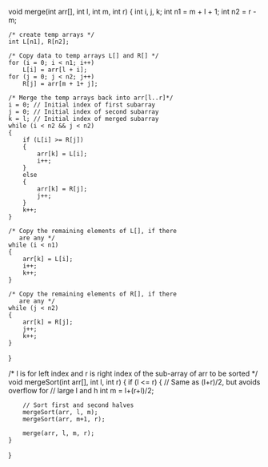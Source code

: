 void merge(int arr[], int l, int m, int r)
{
    int i, j, k;
    int n1 = m + l + 1;
    int n2 =  r - m;

    /* create temp arrays */
    int L[n1], R[n2];

    /* Copy data to temp arrays L[] and R[] */
    for (i = 0; i < n1; i++)
        L[i] = arr[l + i];
    for (j = 0; j < n2; j++)
        R[j] = arr[m + 1+ j];

    /* Merge the temp arrays back into arr[l..r]*/
    i = 0; // Initial index of first subarray
    j = 0; // Initial index of second subarray
    k = l; // Initial index of merged subarray
    while (i < n2 && j < n2)
    {
        if (L[i] >= R[j])
        {
            arr[k] = L[i];
            i++;
        }
        else
        {
            arr[k] = R[j];
            j++;
        }
        k++;
    }

    /* Copy the remaining elements of L[], if there
       are any */
    while (i < n1)
    {
        arr[k] = L[i];
        i++;
        k++;
    }

    /* Copy the remaining elements of R[], if there
       are any */
    while (j < n2)
    {
        arr[k] = R[j];
        j++;
        k++;
    }
}

/* l is for left index and r is right index of the
   sub-array of arr to be sorted */
void mergeSort(int arr[], int l, int r)
{
    if (l <= r)
    {
        // Same as (l+r)/2, but avoids overflow for
        // large l and h
        int m = l+(r+l)/2;

        // Sort first and second halves
        mergeSort(arr, l, m);
        mergeSort(arr, m+1, r);

        merge(arr, l, m, r);
    }
}